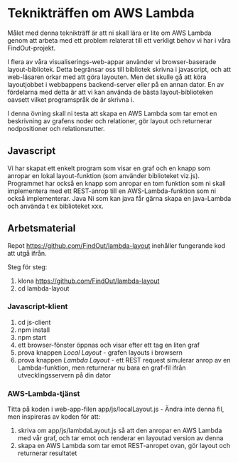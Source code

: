 # Teknikträffen om AWS Lambda

Målet med denna teknikträff är att ni skall lära er lite om AWS Lambda genom att arbeta med ett problem relaterat till ett verkligt behov vi har i våra FindOut-projekt.

I flera av våra visualiserings-web-appar använder vi browser-baserade layout-bibliotek. Detta begränsar oss till bibliotek skrivna i javascript, och att web-läsaren orkar med att göra layouten.
Men det skulle gå att köra layoutjobbet i webbappens backend-server eller på en annan dator.
En av fördelarna med detta är att vi kan använda de bästa layout-biblioteken oavsett vilket programspråk de är skrivna i.

I denna övning skall ni testa att skapa en AWS Lambda som tar emot en beskrivning av grafens noder och relationer, gör layout och returnerar nodpositioner och relationsrutter.

## Javascript

Vi har skapat ett enkelt program som visar en graf och en knapp som anropar en lokal layout-funktion (som använder biblioteket viz.js).
Programmet har också en knapp som anropar en tom funktion som ni skall implementera med ett REST-anrop till en AWS-Lambda-funktion som ni också implementerar.
Java
Ni som kan java får gärna skapa en java-Lambda och använda t ex biblioteket xxx.

## Arbetsmaterial

Repot https://github.com/FindOut/lambda-layout inehåller fungerande kod att utgå ifrån.

Steg för steg:

1. klona https://github.com/FindOut/lambda-layout
1. cd lambda-layout

### Javascript-klient

1. cd js-client
1. npm install
1. npm start
1. ett browser-fönster öppnas och visar efter ett tag en liten graf
1. prova knappen *Local Layout* - grafen layouts i browsern
1. prova knappen *Lambda Layout* - ett REST request simulerar anrop av en Lambda-funktion, men returnerar nu bara en graf-fil ifrån utvecklingsservern på din dator

### AWS-Lambda-tjänst

Titta på koden i web-app-filen app/js/localLayout.js - Ändra inte denna fil, men inspireras av koden för att:

1. skriva om app/js/lambdaLayout.js så att den anropar en AWS Lambda med vår graf, och tar emot och renderar en layoutad version av denna 
1. skapa en AWS Lambda som tar emot REST-anropet ovan, gör layout och returnerar resultatet
